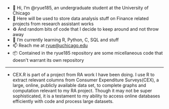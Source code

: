 - 👋 Hi, I’m @ryue185, an undergraduate student at the University of Chicago
- 👀 Here will be used to store data analysis stuff on Finance related projects from research assistant works 
- ♻️ And random bits of code that I decide to keep around and not throw away
- 🌱 I’m currently learning R, Python, C, SQL and stuff
- 📫 Reach me at ryue@uchicago.edu
- 📦 Contained in the ryue185 repository are some micellaneous code that doesn't warrant its own repository
-------
- CEX.R is part of a project from RA work I have been doing. I use R to extract relevant columns from Consumer Expenditure Surveys(CEX), a large, online, publicly available data set, to complete graphs and computation relevant to my RA project. Though it may not be super sophisticated, it is a testament to my ability to access online databases efficiently with code and process large datasets. 

<!---
ryue185/ryue185 is a ✨ special ✨ repository because its `README.md` (this file) appears on your GitHub profile.
You can click the Preview link to take a look at your changes.
--->

